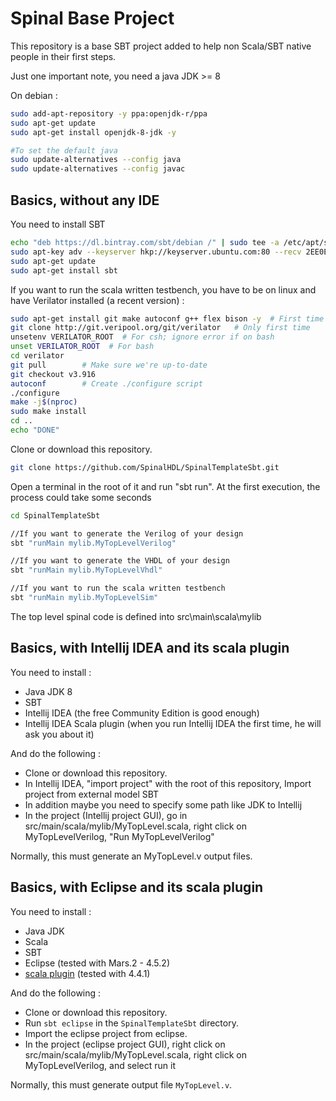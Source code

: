Spinal Base Project
============
This repository is a base SBT project added to help non Scala/SBT native people in their first steps.

Just one important note, you need a java JDK >= 8

On debian : 

```sh
sudo add-apt-repository -y ppa:openjdk-r/ppa
sudo apt-get update
sudo apt-get install openjdk-8-jdk -y

#To set the default java
sudo update-alternatives --config java
sudo update-alternatives --config javac
```

## Basics, without any IDE

You need to install SBT

```sh
echo "deb https://dl.bintray.com/sbt/debian /" | sudo tee -a /etc/apt/sources.list.d/sbt.list
sudo apt-key adv --keyserver hkp://keyserver.ubuntu.com:80 --recv 2EE0EA64E40A89B84B2DF73499E82A75642AC823
sudo apt-get update
sudo apt-get install sbt
```

If you want to run the scala written testbench, you have to be on linux and have Verilator installed (a recent version) :

```sh
sudo apt-get install git make autoconf g++ flex bison -y  # First time prerequisites
git clone http://git.veripool.org/git/verilator   # Only first time
unsetenv VERILATOR_ROOT  # For csh; ignore error if on bash
unset VERILATOR_ROOT  # For bash
cd verilator
git pull        # Make sure we're up-to-date
git checkout v3.916
autoconf        # Create ./configure script
./configure
make -j$(nproc)
sudo make install
cd ..
echo "DONE"

```

Clone or download this repository.

```sh
git clone https://github.com/SpinalHDL/SpinalTemplateSbt.git
```

Open a terminal in the root of it and run "sbt run". At the first execution, the process could take some seconds

```sh
cd SpinalTemplateSbt

//If you want to generate the Verilog of your design
sbt "runMain mylib.MyTopLevelVerilog"

//If you want to generate the VHDL of your design
sbt "runMain mylib.MyTopLevelVhdl"

//If you want to run the scala written testbench
sbt "runMain mylib.MyTopLevelSim"
```

The top level spinal code is defined into src\main\scala\mylib

## Basics, with Intellij IDEA and its scala plugin

You need to install :

- Java JDK 8
- SBT
- Intellij IDEA (the free Community Edition is good enough)
- Intellij IDEA Scala plugin (when you run Intellij IDEA the first time, he will ask you about it)

And do the following :

- Clone or download this repository.
- In Intellij IDEA, "import project" with the root of this repository, Import project from external model SBT
- In addition maybe you need to specify some path like JDK to Intellij
- In the project (Intellij project GUI), go in src/main/scala/mylib/MyTopLevel.scala, right click on MyTopLevelVerilog, "Run MyTopLevelVerilog"

Normally, this must generate an MyTopLevel.v output files.

## Basics, with Eclipse and its scala plugin

You need to install :

- Java JDK
- Scala
- SBT
- Eclipse (tested with Mars.2 - 4.5.2)
- [scala plugin](http://scala-ide.org/) (tested with 4.4.1)

And do the following :

- Clone or download this repository.
- Run ```sbt eclipse``` in the ```SpinalTemplateSbt``` directory.
- Import the eclipse project from eclipse.
- In the project (eclipse project GUI), right click on src/main/scala/mylib/MyTopLevel.scala, right click on MyTopLevelVerilog, and select run it

Normally, this must generate output file ```MyTopLevel.v```.

